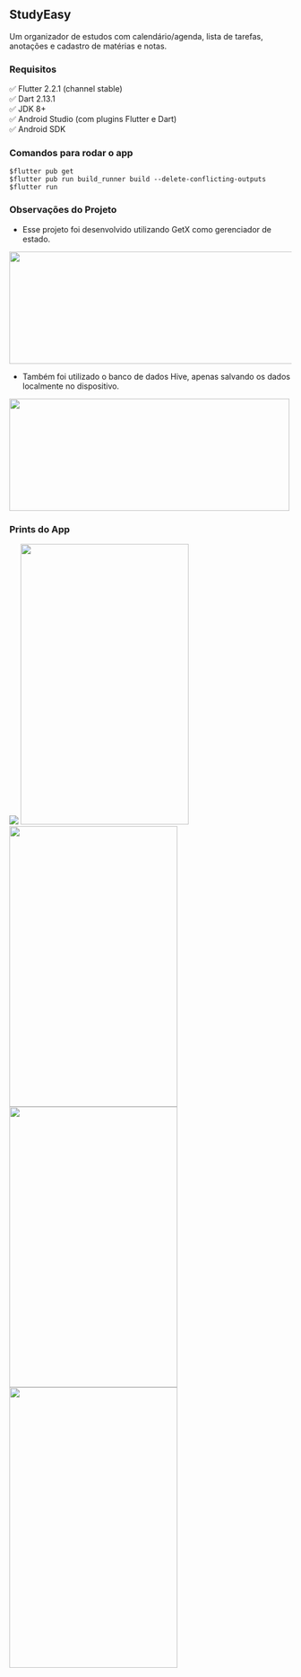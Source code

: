 ## StudyEasy
Um organizador de estudos com calendário/agenda, lista de tarefas, anotações e cadastro de matérias e notas.

<h3>Requisitos</h3>
✅ Flutter 2.2.1 (channel stable) <br/> 
✅ Dart 2.13.1 <br/> 
✅ JDK 8+ <br/> 
✅ Android Studio (com plugins Flutter e Dart) <br/> 
✅ Android SDK <br/> 

<h3>Comandos para rodar o app </h3>

```
$flutter pub get
$flutter pub run build_runner build --delete-conflicting-outputs
$flutter run
```

<h3>Observações do Projeto</h3>

* Esse projeto foi desenvolvido utilizando GetX como gerenciador de estado.
<img src="https://raw.githubusercontent.com/jonataslaw/getx-community/master/get.png" width="700" height="200">

* Também foi utilizado o banco de dados Hive, apenas salvando os dados localmente no dispositivo.
<img src="https://raw.githubusercontent.com/hivedb/hive/master/.github/logo_transparent.svg?sanitize=true" width="500" height="200">

<h3>Prints do App</h3>

<img src="https://raw.githubusercontent.com/vivianeor/study_easy/master/assets/app_prints/1.jpeg">
<img src="https://raw.githubusercontent.com/vivianeor/study_easy/master/assets/app_prints/2.jpeg" width="300" height="500">

<img src="https://raw.githubusercontent.com/vivianeor/study_easy/master/assets/app_prints/3.jpeg" width="300" height="500">
<img src="https://raw.githubusercontent.com/vivianeor/study_easy/master/assets/app_prints/4.jpeg" width="300" height="500">

<img src="https://raw.githubusercontent.com/vivianeor/study_easy/master/assets/app_prints/5.jpeg" width="300" height="500">

